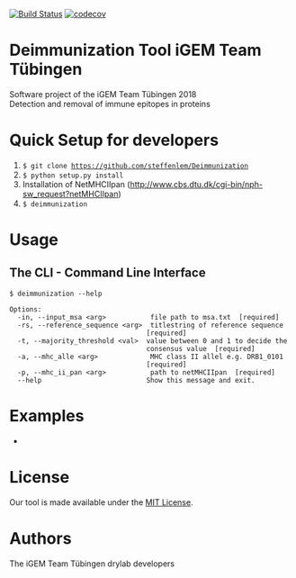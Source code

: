 [![Build Status](https://travis-ci.org/steffenlem/Deimmunization.svg?branch=master)](https://travis-ci.org/steffenlem/Deimmunization)
[![codecov](https://codecov.io/gh/steffenlem/Deimmunization/branch/master/graph/badge.svg)](https://codecov.io/gh/steffenlem/Deimmunization)

# Deimmunization Tool iGEM Team Tübingen

Software project of the iGEM Team Tübingen 2018    
Detection and removal of immune epitopes in proteins

Quick Setup for developers
=====
1. <code>$ git clone https://github.com/steffenlem/Deimmunization</code>
2. <code>$ python setup.py install</code>
3. Installation of NetMHCIIpan (http://www.cbs.dtu.dk/cgi-bin/nph-sw_request?netMHCIIpan)
4. <code>$ deimmunization</code>

Usage
=====

## The CLI - Command Line Interface

```
$ deimmunization --help

Options:
  -in, --input_msa <arg>           file path to msa.txt  [required]
  -rs, --reference_sequence <arg>  titlestring of reference sequence
                                  [required]
  -t, --majority_threshold <val>  value between 0 and 1 to decide the
                                  consensus value  [required]
  -a, --mhc_alle <arg>             MHC class II allel e.g. DRB1_0101
                                  [required]
  -p, --mhc_ii_pan <arg>           path to netMHCIIpan  [required]
  --help                          Show this message and exit.

```


Examples
=====
- 

License
=====
Our tool is made available under the [MIT License](http://www.opensource.org/licenses/mit-license.php).

Authors
=====
The iGEM Team Tübingen drylab developers

